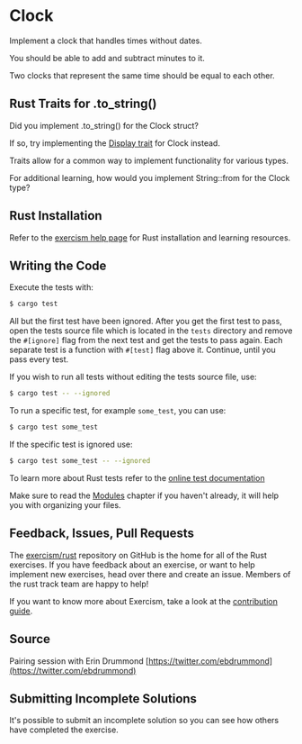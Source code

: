 # Clock

Implement a clock that handles times without dates.

You should be able to add and subtract minutes to it.

Two clocks that represent the same time should be equal to each other.

## Rust Traits for .to_string()

Did you implement .to_string() for the Clock struct?

If so, try implementing the
[Display trait](https://doc.rust-lang.org/std/fmt/trait.Display.html) for Clock instead.

Traits allow for a common way to implement functionality for various types.

For additional learning, how would you implement String::from for the Clock type?


## Rust Installation

Refer to the [exercism help page][help-page] for Rust installation and learning
resources.

## Writing the Code

Execute the tests with:

```bash
$ cargo test
```

All but the first test have been ignored. After you get the first test to
pass, open the tests source file which is located in the `tests` directory
and remove the `#[ignore]` flag from the next test and get the tests to pass
again. Each separate test is a function with `#[test]` flag above it.
Continue, until you pass every test.

If you wish to run all tests without editing the tests source file, use:

```bash
$ cargo test -- --ignored
```

To run a specific test, for example `some_test`, you can use:

```bash
$ cargo test some_test
```

If the specific test is ignored use:

```bash
$ cargo test some_test -- --ignored
```

To learn more about Rust tests refer to the [online test documentation][rust-tests]

Make sure to read the [Modules](https://doc.rust-lang.org/book/ch07-00-modules.html) chapter if you
haven't already, it will help you with organizing your files.

## Feedback, Issues, Pull Requests

The [exercism/rust](https://github.com/exercism/rust) repository on GitHub is the home for all of the Rust exercises. If you have feedback about an exercise, or want to help implement new exercises, head over there and create an issue. Members of the rust track team are happy to help!

If you want to know more about Exercism, take a look at the [contribution guide](https://github.com/exercism/docs/blob/master/contributing-to-language-tracks/README.md).

[help-page]: https://exercism.io/tracks/rust/learning
[modules]: https://doc.rust-lang.org/book/ch07-00-modules.html
[cargo]: https://doc.rust-lang.org/book/ch14-00-more-about-cargo.html
[rust-tests]: https://doc.rust-lang.org/book/ch11-02-running-tests.html

## Source

Pairing session with Erin Drummond [https://twitter.com/ebdrummond](https://twitter.com/ebdrummond)

## Submitting Incomplete Solutions
It's possible to submit an incomplete solution so you can see how others have completed the exercise.
